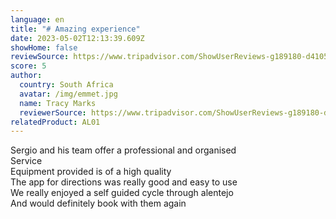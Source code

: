 ```yaml
---
language: en
title: "# Amazing experience"
date: 2023-05-02T12:13:39.609Z
showHome: false
reviewSource: https://www.tripadvisor.com/ShowUserReviews-g189180-d4105907-r888470085-Top_Bike_Tours_Portugal-Porto_Porto_District_Northern_Portugal.html
score: 5
author:
  country: South Africa
  avatar: /img/emmet.jpg
  name: Tracy Marks
  reviewerSource: https://www.tripadvisor.com/ShowUserReviews-g189180-d4105907-r888470085-Top_Bike_Tours_Portugal-Porto_Porto_District_Northern_Portugal.html
relatedProduct: AL01
---
```

Sergio and his team offer a professional and organised\
Service\
Equipment provided is of a high quality\
The app for directions was really good and easy to use\
We really enjoyed a self guided cycle through alentejo\
And would definitely book with them again